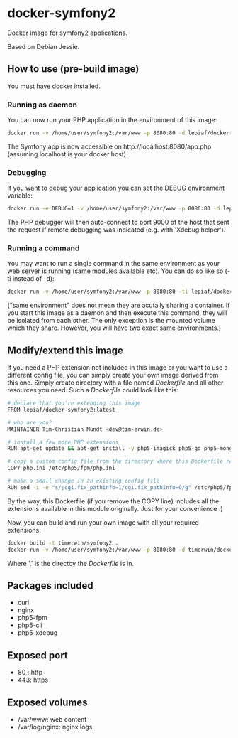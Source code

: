 # docker-symfony2

Docker image for symfony2 applications.

Based on Debian Jessie.

## How to use (pre-build image)

You must have docker installed.

### Running as daemon

You can now run your PHP application in the environment of this image:

```bash
docker run -v /home/user/symfony2:/var/www -p 8080:80 -d lepiaf/docker-symfony2
```

The Symfony app is now accessible on http://localhost:8080/app.php (assuming localhost is your docker host).

### Debugging
If you want to debug your application you can set the DEBUG environment variable:

```bash
docker run -e DEBUG=1 -v /home/user/symfony2:/var/www -p 8080:80 -d lepiaf/docker-symfony2
```

The PHP debugger will then auto-connect to port 9000 of the host that sent the request if remote debugging was indicated (e.g. with 'Xdebug helper').

### Running a command

You may want to run a single command in the same environment as your web server is running (same modules available etc). You can do so like so (-ti instead of -d):

```bash
docker run -v /home/user/symfony2:/var/www -p 8080:80 -ti lepiaf/docker-symfony2 composer install
```

("same environment" does not mean they are acutally sharing a container. If you start this image as a daemon and then execute this command, they will be isolated from each other. The only exception is the mounted volume which they share. However, you will have two exact same environments.)


## Modify/extend this image

If you need a PHP extension not included in this image or you want to use a different config file, you can simply create your own image derived from this one. Simply create directory with a file named *Dockerfile* and all other resources you need. Such a *Dockerfile* could look like this:

```bash
# declare that you're extending this image
FROM lepiaf/docker-symfony2:latest

# who are you?
MAINTAINER Tim-Christian Mundt <dev@tim-erwin.de>

# install a few more PHP extensions
RUN apt-get update && apt-get install -y php5-imagick php5-gd php5-mongo php5-curl php5-mcrypt php5-intl

# copy a custom config file from the directory where this Dockerfile resides to the image
COPY php.ini /etc/php5/fpm/php.ini

# make a small change in an existing config file
RUN sed -i -e "s/;cgi.fix_pathinfo=1/cgi.fix_pathinfo=0/g" /etc/php5/fpm/php.ini
```

By the way, this Dockerfile (if you remove the COPY line) includes all the extensions available in this module originally. Just for your convenience :)

Now, you can build and run your own image with all your required extensions:

```bash
docker build -t timerwin/symfony2 .
docker run -v /home/user/symfony2:/var/www -p 8080:80 -d timerwin/docker-symfony2
```

Where '.' is the directoy the *Dockerfile* is in.


## Packages included
* curl
* nginx
* php5-fpm
* php5-cli
* php5-xdebug

## Exposed port
* 80 : http
* 443: https

## Exposed volumes
* /var/www: web content
* /var/log/nginx: nginx logs
